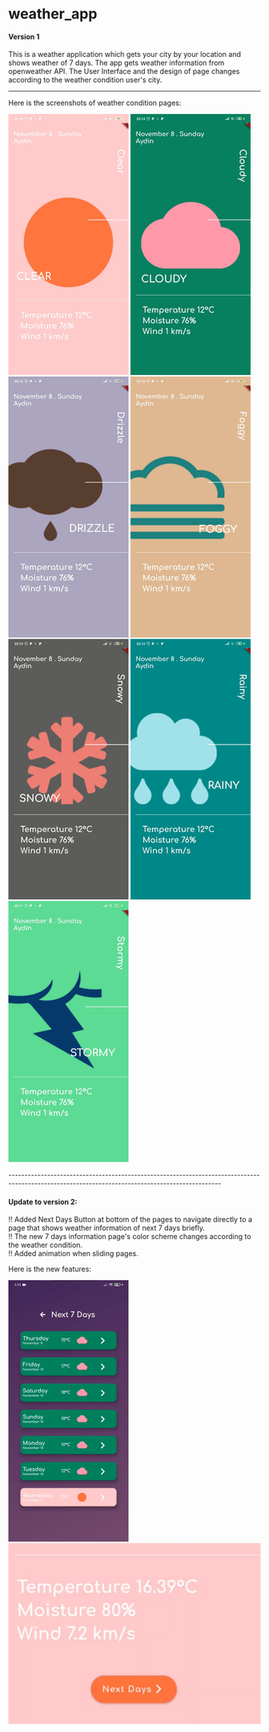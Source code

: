 # weather_app

#### Version 1

This is a weather application which gets your city by your location and shows weather of 7 days. The app gets weather information from openweather API.
The User Interface and the design of page changes according to the weather condition user's city.

----------------------------------------------------
Here is the screenshots of weather condition pages:


<p float="left">
  <img src="screenshots/Clear.jpeg" width="240" />
  <img src="screenshots/Cloudy.jpeg" width="240" /> 
  <img src="screenshots/Drizzle.jpeg" width="240" />
  <img src="screenshots/Foggy.jpeg" width="240" />
  <img src="screenshots/Snowy.jpeg" width="240" /> 
  <img src="screenshots/Rainy.jpeg" width="240" />
  <img src="screenshots/Stormy.jpeg" width="240" />
</p>
------------------------------------------------------------------------------------------------------------------------------------------------


#### Update to version 2:

!! Added Next Days Button at bottom of the pages to navigate directly to a page that shows weather information of next 7 days briefly.  
!! The new 7 days information page's color scheme changes according to the weather condition.                                              
!! Added animation when sliding pages.

Here is the new features:  

<p float="left">
  <img src="screenshots/7Days.jpeg" width="240" /> 
  <img src="screenshots/NextDays.jpeg" width="600" />
</p>

